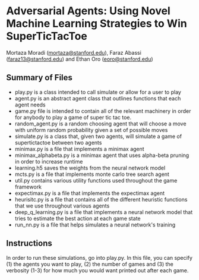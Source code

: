# Adversarial Agents: Using Novel Machine Learning Strategies to Win SuperTicTacToe
Mortaza Moradi (mortaza@stanford.edu), Faraz Abassi (faraz13@stanford.edu) and Ethan Oro (eoro@stanford.edu)

## Summary of Files

- play.py is a class intended to call simulate or allow for a user to play
- agent.py is an abstract agent class that outlines functions that each agent needs
- game.py file is intended to contain all of the relevant machinery
in order for anybody to play a game of super tic tac toe.
- random_agent.py is a random choosing agent that will choose a move with
uniform random probability given a set of possible moves
- simulate.py is a class that, given two agents, will simulate a game of
supertictactoe between two agents
- minimax.py is a file that implements a minimax agent
- minimax_alphabeta.py is a minimax agent that uses alpha-beta pruning in order to increase runtime
- learning.h5 saves the weights from the neural network model
- mcts.py is a file that implements monte carlo tree search agent
- util.py contains various utility functions used throughout the game framework
- expectimax.py is a file that implements the expectimax agent
- heurisitc.py is a file that contains all of the different heuristic functions that we use throughout various agents
- deep_q_learning.py is a file that implements a neural network model that tries to estimate the best action at each game state
- run_nn.py is a file that helps simulates a neural network's training

## Instructions

In order to run these simulations, go into play.py. In this file, you can specify (1) the agents you want to play, (2) the number of games and (3) the verbosity (1-3) for how much you would want printed out after each game.

